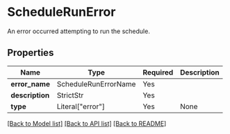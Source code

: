 # ScheduleRunError

An error occurred attempting to run the schedule.

## Properties
| Name | Type | Required | Description |
| ------------ | ------------- | ------------- | ------------- |
**error_name** | ScheduleRunErrorName | Yes |  |
**description** | StrictStr | Yes |  |
**type** | Literal["error"] | Yes | None |


[[Back to Model list]](../../../README.md#models-v2-link) [[Back to API list]](../../../README.md#apis-v2-link) [[Back to README]](../../../README.md)
